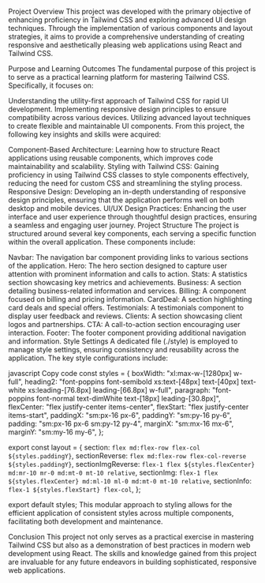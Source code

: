 Project Overview
This project was developed with the primary objective of enhancing proficiency in Tailwind CSS and exploring advanced UI design techniques. Through the implementation of various components and layout strategies, it aims to provide a comprehensive understanding of creating responsive and aesthetically pleasing web applications using React and Tailwind CSS.

Purpose and Learning Outcomes
The fundamental purpose of this project is to serve as a practical learning platform for mastering Tailwind CSS. Specifically, it focuses on:

Understanding the utility-first approach of Tailwind CSS for rapid UI development.
Implementing responsive design principles to ensure compatibility across various devices.
Utilizing advanced layout techniques to create flexible and maintainable UI components.
From this project, the following key insights and skills were acquired:

Component-Based Architecture: Learning how to structure React applications using reusable components, which improves code maintainability and scalability.
Styling with Tailwind CSS: Gaining proficiency in using Tailwind CSS classes to style components effectively, reducing the need for custom CSS and streamlining the styling process.
Responsive Design: Developing an in-depth understanding of responsive design principles, ensuring that the application performs well on both desktop and mobile devices.
UI/UX Design Practices: Enhancing the user interface and user experience through thoughtful design practices, ensuring a seamless and engaging user journey.
Project Structure
The project is structured around several key components, each serving a specific function within the overall application. These components include:

Navbar: The navigation bar component providing links to various sections of the application.
Hero: The hero section designed to capture user attention with prominent information and calls to action.
Stats: A statistics section showcasing key metrics and achievements.
Business: A section detailing business-related information and services.
Billing: A component focused on billing and pricing information.
CardDeal: A section highlighting card deals and special offers.
Testimonials: A testimonials component to display user feedback and reviews.
Clients: A section showcasing client logos and partnerships.
CTA: A call-to-action section encouraging user interaction.
Footer: The footer component providing additional navigation and information.
Style Settings
A dedicated file (./style) is employed to manage style settings, ensuring consistency and reusability across the application. The key style configurations include:

javascript
Copy code
const styles = {
  boxWidth: "xl:max-w-[1280px] w-full",
  heading2: "font-poppins font-semibold xs:text-[48px] text-[40px] text-white xs:leading-[76.8px] leading-[66.8px] w-full",
  paragraph: "font-poppins font-normal text-dimWhite text-[18px] leading-[30.8px]",
  flexCenter: "flex justify-center items-center",
  flexStart: "flex justify-center items-start",
  paddingX: "sm:px-16 px-6",
  paddingY: "sm:py-16 py-6",
  padding: "sm:px-16 px-6 sm:py-12 py-4",
  marginX: "sm:mx-16 mx-6",
  marginY: "sm:my-16 my-6",
};

export const layout = {
  section: `flex md:flex-row flex-col ${styles.paddingY}`,
  sectionReverse: `flex md:flex-row flex-col-reverse ${styles.paddingY}`,
  sectionImgReverse: `flex-1 flex ${styles.flexCenter} md:mr-10 mr-0 md:mt-0 mt-10 relative`,
  sectionImg: `flex-1 flex ${styles.flexCenter} md:ml-10 ml-0 md:mt-0 mt-10 relative`,
  sectionInfo: `flex-1 ${styles.flexStart} flex-col`,
};

export default styles;
This modular approach to styling allows for the efficient application of consistent styles across multiple components, facilitating both development and maintenance.

Conclusion
This project not only serves as a practical exercise in mastering Tailwind CSS but also as a demonstration of best practices in modern web development using React. The skills and knowledge gained from this project are invaluable for any future endeavors in building sophisticated, responsive web applications.